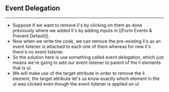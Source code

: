 ## Event Delegation
---
- Suppose if we want to remove li's by clicking on them as done previously where we added li's by adding inputs in [[Form Events & Prevent Default]].
- Now when we write the code, we can remove the pre-existing li's as an event listener is attached to each one of them whereas for new li's there's no event listener.
- So the solution here is use something called event delegation, which just means we're going to add our event listener to parent of the li elements that is ul.
- We will make use of the target attribute in order to remove the li element, the target attribute let's us know exactly which element in the ul was clicked even though the event listener is applied on ul.